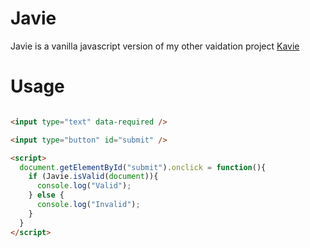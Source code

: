 # Javie

Javie is a vanilla javascript version of my other vaidation project [Kavie](https://github.com/matthewnitschke/Kavie)

# Usage

```html

<input type="text" data-required />

<input type="button" id="submit" />

<script>
  document.getElementById("submit").onclick = function(){
    if (Javie.isValid(document)){
      console.log("Valid");
    } else {
      console.log("Invalid");
    }
  }
</script>

```
